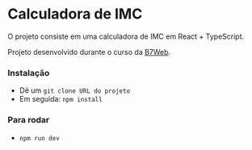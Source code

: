 # Calculadora de IMC

O projeto consiste em uma calculadora de IMC em React + TypeScript.

Projeto desenvolvido durante o curso da [B7Web](b7web.com.br).

### Instalação

- Dê um `git clone URL do projeto`
- Em seguida: `npm install`

### Para rodar

- `npm run dev`
